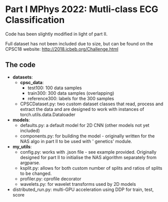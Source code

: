 # Part I  MPhys 2022: Mutli-class ECG Classification

Code has been slightly modified in light of part II.

Full dataset has not been included due to size, but can be found on the CPSC18 website: http://2018.icbeb.org/Challenge.html

## The code
* <b>datasets</b>:
  * <b>cpsc_data</b>:
    * test100: 100 data samples
    * train300: 300 data samples (overlapping) 
    * reference300: labels for the 300 samples
  * CPSCDataset.py: two custom dataset classes that read, process and extract the data and are designed to work with instances of torch.utils.data.Dataloader
* <b>models</b>:
  * defaults.py: a default model for 2D CNN (other models not yet included)
  * components.py: for building the model - originally written for the NAS algo in part II to be used with '
    genetics' module.
* <b>my_utils</b>:
  * config.py: works with .json file - see example provided. Originally designed for part II to initialise the NAS algorithm separately from argparse.
  * ksplit.py: allows for both custom number of splits and ratios of splits to be changed.
  * profiler.py: cprofile decorator
  * wavelets.py: for wavelet transforms used by 2D models
* distributed_run.py: multi-GPU acceleration using DDP for train, test, score
